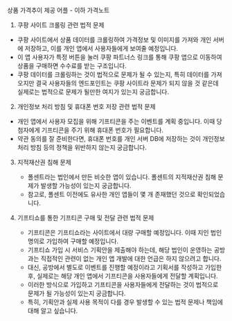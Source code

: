 상품 가격추이 제공 어플 - 이하 가격노트

1. 쿠팡 사이트 크롤링 관련 법적 문제
  - 쿠팡 사이트에서 상품 데이터를 크롤링하여 가격정보 및 이미지를 가져와 개인 서버에 저장하고, 이를 개인 앱에서 사용자들에게 보여줄 예정입니다.
  - 이 앱 사용자가 특정 버튼을 눌러 쿠팡 파트너스 링크를 통해 쿠팡 앱으로 이동하여 상품을 구매하면 수수료를 받는 구조입니다.
  - 쿠팡 데이터를 크롤링하는 것이 법적으로 문제가 될 수 있는지, 특히 데이터를 가져오지만 결국 사용자들의 엔드포인트는 쿠팡 사이트라 문제가 되지 않을 것 같은데 실제로는 법적으로 문제가 될만한 여지가 있는지 궁금합니다.

2. 개인정보 처리 방침 및 휴대폰 번호 저장 관련 법적 문제
  - 개인 앱에서 사용자 모집을 위해 기프티콘을 주는 이벤트를 계획 중입니다. 이때 당첨자에게 기프티콘을 주기 위해 휴대폰 번호가 필요합니다.
  - 약관 동의를 잘 준비한다면, 휴대폰 번호를 개인 서버 DB에 저장하는 것이 개인정보처리 방침 등의 정책을 위반하지 않는지 궁금합니다.

3. 지적재산권 침해 문제
   - 폴센트라는 법인에서 만든 비슷한 앱이 있습니다. 폴센트의 지적재산권 침해 문제가 발생할 가능성이 있는지 궁금합니다.
   - 참고로, 폴센트 이전에도 유사한 개인 앱들이 몇 개 존재했던 것으로 확인되었습니다.
  
4. 기프티쇼를 통한 기프티콘 구매 및 전달 관련 법적 문제
   - 기프티콘은 기프티쇼라는 사이트에서 대량 구매할 예정입니다. 이때 지인 법인 명의로 가입하여 구매할 예정입니다.
   - 기프티쇼 가입 시 서비스 기획안을 제출해야 하는데, 해당 법인이 운영하는 공방과는 직접적인 관련이 없는 개인 앱 개발에 대한 언급은 하지 않으려고 합니다.
   - 대신, 공방에서 별도로 이벤트를 진행할 예정이라고 기획서를 작성하고 가입한 후, 실제로는 해당 개인 앱에서 기프티콘을 사용자들에게 전달할 계획입니다.
   - 이러한 방식으로 가입하고 기프티콘을 사용자들에게 전달하는 것이 법적으로 문제가 될 가능성이 있는지 궁금합니다.
   - 특히, 기획안과 실제 사용 목적이 다를 경우 발생할 수 있는 법적 문제나 책임에 대해 알고 싶습니다.
